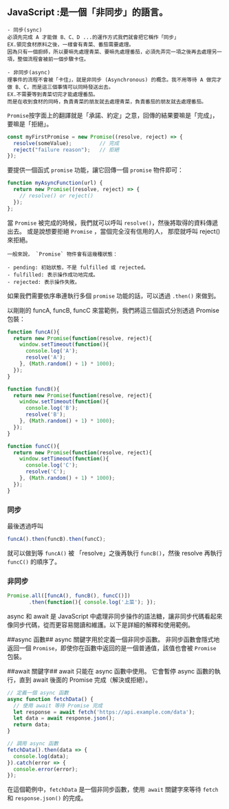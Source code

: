 ## JavaScript  :是一個「非同步」的語言。
```
- 同步(sync)
必須先完成 A 才能做 B、C、D ...的運作方式我們就會把它稱作「同步」
EX.領完食材原料之後，一樣會有青菜、番茄需要處理。
因為只有一個廚師，所以要嘛先處理青菜、要嘛先處理番茄，必須先弄完一項之後再去處理另一項，整個流程會被前一個步驟卡住。

- 非同步(async)
理事件的流程不會被「卡住」，就是非同步 (Asynchronous) 的概念。我不用等待 A 做完才做 B、C，而是這三個事情可以同時發送出去。 
EX.不需要等到青菜切完才能處理番茄。
而是在收到食材的同時，負責青菜的朋友就去處理青菜，負責番茄的朋友就去處理番茄。
```
`Promise`按字面上的翻譯就是「承諾、約定」之意，回傳的結果要嘛是「完成」，要嘛是「拒絕」。
```js
const myFirstPromise = new Promise((resolve, reject) => {
  resolve(someValue);         // 完成
  reject("failure reason");   // 拒絕
});
```
要提供一個函式 `promise` 功能，讓它回傳一個 `promise` 物件即可：
```js
function myAsyncFunction(url) {
  return new Promise((resolve, reject) => {
    // resolve() or reject()
  });
};
```
當 `Promise` 被完成的時候，我們就可以呼叫 `resolve()`，然後將取得的資料傳遞出去。 或是說想要拒絕 `Promise` ，當個完全沒有信用的人， 那麼就呼叫 reject() 來拒絕。
```
一般來說， `Promise` 物件會有這幾種狀態：

- pending: 初始狀態，不是 fulfilled 或 rejected。
- fulfilled: 表示操作成功地完成。
- rejected: 表示操作失敗。
```

如果我們需要依序串連執行多個 `promise` 功能的話，可以透過 `.then()` 來做到。

以剛剛的 funcA, funcB, funcC 來當範例，我們將這三個函式分別透過 Promise 包裝：
```js
function funcA(){
  return new Promise(function(resolve, reject){
    window.setTimeout(function(){
      console.log('A');
      resolve('A');
    }, (Math.random() + 1) * 1000);
  });
}

function funcB(){
  return new Promise(function(resolve, reject){
    window.setTimeout(function(){
      console.log('B');
      resolve('B');
    }, (Math.random() + 1) * 1000);
  });
}

function funcC(){
  return new Promise(function(resolve, reject){
    window.setTimeout(function(){
      console.log('C');
      resolve('C');
    }, (Math.random() + 1) * 1000);
  });
}
```
### 同步 
最後透過呼叫
```js
funcA().then(funcB).then(funcC);
```
就可以做到等 `funcA()` 被 「resolve」之後再執行 `funcB()`，然後 resolve 再執行 `funcC()` 的順序了。
### 非同步 
```js
Promise.all([funcA(), funcB(), funcC()])
       .then(function(){ console.log('上菜'); });
```
async 和 await 是 JavaScript 中處理非同步操作的語法糖，讓非同步代碼看起來像同步代碼，從而更容易閱讀和維護。以下是詳細的解釋和使用範例。

##async 函數##
async 關鍵字用於定義一個非同步函數。
非同步函數會隱式地返回一個 `Promise`，即使你在函數中返回的是一個普通值，該值也會被 `Promise` 包裝。

##await 關鍵字##
await 只能在 async 函數中使用。
它會暫停 async 函數的執行，直到 await 後面的 Promise 完成（解決或拒絕）。

```js
// 定義一個 async 函數
async function fetchData() {
  // 使用 await 等待 Promise 完成
  let response = await fetch('https://api.example.com/data');
  let data = await response.json();
  return data;
}

// 調用 async 函數
fetchData().then(data => {
  console.log(data);
}).catch(error => {
  console.error(error);
});
```
在這個範例中，`fetchData` 是一個非同步函數，使用` await` 關鍵字來等待 `fetch` 和 `response.json()` 的完成。



